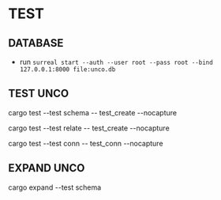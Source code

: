# TEST

## DATABASE
- run 
`surreal start --auth --user root --pass root --bind 127.0.0.1:8000 file:unco.db`

## TEST UNCO

cargo test --test schema  -- test_create --nocapture

cargo test --test relate  -- test_create --nocapture

cargo test --test conn  -- test_conn --nocapture

## EXPAND UNCO
cargo expand --test schema


